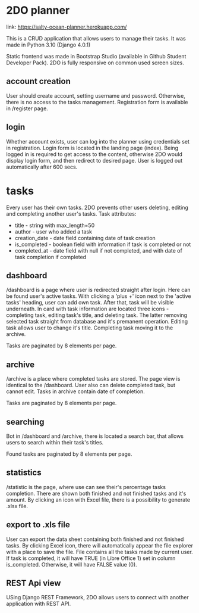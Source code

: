 # 2DO planner


link: https://salty-ocean-planner.herokuapp.com/

This is a CRUD application that allows users to manage their tasks.
It was made in Python 3.10 (Django 4.0.1)

Static frontend was made in Bootstrap Studio (available in Github Student Developer Pack). 2DO is fully responsive on common used screen sizes.

## account creation

User should create account, setting username and password.
Otherwise, there is no access to the tasks management.
Registration form is available in /register page.


## login
Whether account exists, user can log into the planner using credentials
set in registration.
Login form is located in the landing page (index).
Being logged in is required to get access to the content, otherwise
2DO would display login form, and then redirect to desired page.
User is logged out automatically after 600 secs.

# tasks
Every user has their own tasks.
2DO prevents other users deleting, editing and completing another user's tasks.
Task attributes:
* title - string with max_length=50
* author - user who added a task
* creation_date - date field containing date of task creation
* is_completed  - boolean field with information if task is completed or not
* completed_at - date field with null if not completed, and with date of task completion if completed


## dashboard
/dashboard is a page where user is redirected straight after login. 
Here can be found user's active tasks. With clicking a 'plus +' icon next to the
'active tasks' heading, user can add own task. After that, task will be
visible underneath.
In card with task information are located three icons - completing task, editing task's title, and deleting task.
The latter removing selected task straight from database and it's premanent operation.
Editing task allows user to change it's title. Completing task moving it to the archive.

Tasks are paginated by 8 elements per page.
## archive
/archive is a place where completed tasks are stored. The page view is identical to the /dashboard. 
User also can delete completed task, but cannot edit.
Tasks in archive contain date of completion.

Tasks are paginated by 8 elements per page.
## searching

Bot in /dashboard and /archive, there is located a search bar,
that allows users to search within their task's titles.


Found tasks are paginated by 8 elements per page.
## statistics

/statistic is the page, where use can see their's percentage tasks completion.
There are shown both finished and not finished tasks and it's amount.
By clicking an icon with Excel file, there is a possibility to generate .xlsx file.


## export to .xls file
User can export the data sheet containing both finished and not finished tasks.
By clicking Excel icon, there will automatically appear the file explorer with a place to save the file.
File contains all the tasks made by current user.
If task is completed, it will have TRUE (in Libre Office 1) set in column is_completed.
Otherwise, it will have FALSE value (0).

## REST Api view
USing Django REST Framework, 2DO allows users to connect with another application with REST API.

